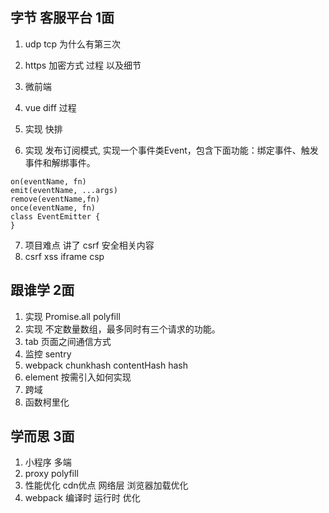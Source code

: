 ## 字节 客服平台 1面

1. udp tcp 为什么有第三次 
2. https 加密方式 过程 以及细节
3. 微前端
4. vue diff 过程
5. 实现 快排

6. 实现 发布订阅模式, 实现一个事件类Event，包含下面功能：绑定事件、触发事件和解绑事件。

```
on(eventName, fn) 
emit(eventName, ...args) 
remove(eventName,fn)
once(eventName, fn)
class EventEmitter { 
}
```

7. 项目难点 讲了 csrf 安全相关内容
8. csrf xss iframe csp

## 跟谁学 2面
1. 实现 Promise.all polyfill
2. 实现 不定数量数组，最多同时有三个请求的功能。
3. tab 页面之间通信方式
4. 监控 sentry
5. webpack chunkhash contentHash hash
6. element 按需引入如何实现
7. 跨域
8. 函数柯里化

## 学而思 3面
1. 小程序 多端
2. proxy polyfill
3. 性能优化 cdn优点 网络层 浏览器加载优化
4. webpack 编译时 运行时 优化

